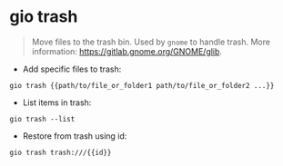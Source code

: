 # gio trash

> Move files to the trash bin.
> Used by `gnome` to handle trash.
> More information: <https://gitlab.gnome.org/GNOME/glib>.

- Add specific files to trash:

`gio trash {{path/to/file_or_folder1 path/to/file_or_folder2 ...}}`

- List items in trash:

`gio trash --list`

- Restore from trash using id:

`gio trash trash:///{{id}}`
